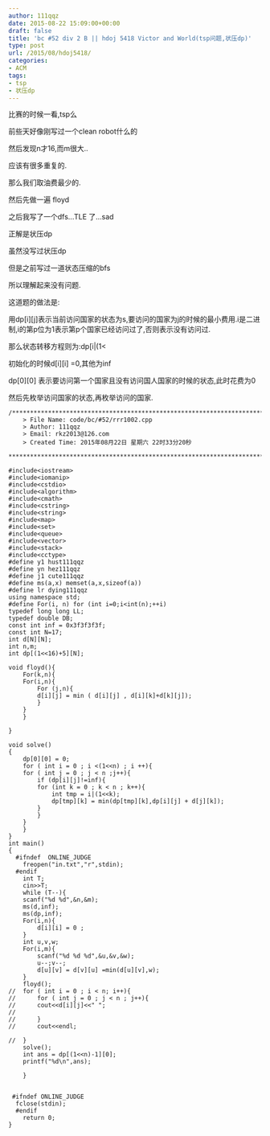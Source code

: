 ```yaml
---
author: 111qqz
date: 2015-08-22 15:09:00+00:00
draft: false
title: 'bc #52 div 2 B || hdoj 5418 Victor and World(tsp问题,状压dp)'
type: post
url: /2015/08/hdoj5418/
categories:
- ACM
tags:
- tsp
- 状压dp
---
```





比赛的时候一看,tsp么




前些天好像刚写过一个clean robot什么的




然后发现n才16,而m很大..




应该有很多重复的.




那么我们取油费最少的.




然后先做一遍 floyd




之后我写了一个dfs...TLE 了...sad




正解是状压dp




虽然没写过状压dp




但是之前写过一道状态压缩的bfs




所以理解起来没有问题.




这道题的做法是:




用dp[i][j]表示当前访问国家的状态为s,要访问的国家为j的时候的最小费用.i是二进制,i的第p位为1表示第p个国家已经访问过了,否则表示没有访问过.




那么状态转移方程则为:dp[i|(1<


初始化的时候d[i][i] =0,其他为inf




dp[0][0] 表示要访问第一个国家且没有访问国人国家的时候的状态,此时花费为0




然后先枚举访问国家的状态,再枚举访问的国家.


 

    
    /*************************************************************************
    	> File Name: code/bc/#52/rrr1002.cpp
    	> Author: 111qqz
    	> Email: rkz2013@126.com 
    	> Created Time: 2015年08月22日 星期六 22时33分20秒
     ************************************************************************/
    
    #include<iostream>
    #include<iomanip>
    #include<cstdio>
    #include<algorithm>
    #include<cmath>
    #include<cstring>
    #include<string>
    #include<map>
    #include<set>
    #include<queue>
    #include<vector>
    #include<stack>
    #include<cctype>
    #define y1 hust111qqz
    #define yn hez111qqz
    #define j1 cute111qqz
    #define ms(a,x) memset(a,x,sizeof(a))
    #define lr dying111qqz
    using namespace std;
    #define For(i, n) for (int i=0;i<int(n);++i)  
    typedef long long LL;
    typedef double DB;
    const int inf = 0x3f3f3f3f;
    const int N=17;
    int d[N][N];
    int n,m;
    int dp[(1<<16)+5][N];
    
    void floyd(){
        For(k,n){
    	For(i,n){
    	    For (j,n){
    		d[i][j] = min ( d[i][j] , d[i][k]+d[k][j]);
    	    }
    	}
        }
    
    }
    
    void solve()
    {
        dp[0][0] = 0;
        for ( int i = 0 ; i <(1<<n) ; i ++){
    	for ( int j = 0 ; j < n ;j++){
    	    if (dp[i][j]!=inf){
    		for (int k = 0 ; k < n ; k++){
    		    int tmp = i|(1<<k);
    		    dp[tmp][k] = min(dp[tmp][k],dp[i][j] + d[j][k]);
    		}
    	    }
    	}
        }
    }
    int main()
    {
      #ifndef  ONLINE_JUDGE 
        freopen("in.txt","r",stdin);
      #endif
        int T;
        cin>>T;
        while (T--){
    	scanf("%d %d",&n,&m);
    	ms(d,inf);
    	ms(dp,inf);
    	For(i,n){
    	    d[i][i] = 0 ;
    	}
    	int u,v,w;
    	For(i,m){
    	    scanf("%d %d %d",&u,&v,&w);
    	    u--;v--;
    	    d[u][v] = d[v][u] =min(d[u][v],w);
    	}
    	floyd();
    //	for ( int i = 0 ; i < n; i++){
    //	    for ( int j = 0 ; j < n ; j++){
    //		cout<<d[i][j]<<" ";
    //	    
    //	    }
    //	    cout<<endl;
    
    //	}
    	solve();
    	int ans = dp[(1<<n)-1][0];
    	printf("%d\n",ans);
    
        }
      
      
     #ifndef ONLINE_JUDGE  
      fclose(stdin);
      #endif
    	return 0;
    }
    



